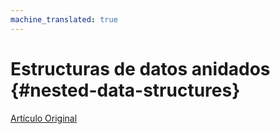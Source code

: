 ```yaml
---
machine_translated: true
---
```


# Estructuras de datos anidados {#nested-data-structures}

[Artículo Original](https://clickhouse.tech/docs/es/data_types/nested_data_structures/) <!--hide-->
